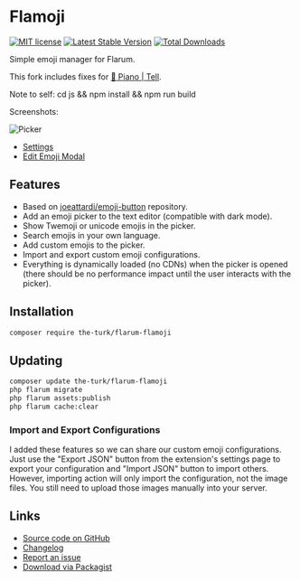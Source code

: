 # Flamoji

[![MIT license](https://img.shields.io/badge/license-MIT-blue.svg)](https://github.com/the-turk/flarum-flamoji/blob/master/LICENSE) [![Latest Stable Version](https://img.shields.io/packagist/v/the-turk/flarum-flamoji.svg)](https://packagist.org/packages/the-turk/flarum-flamoji) [![Total Downloads](https://img.shields.io/packagist/dt/the-turk/flarum-flamoji.svg)](https://packagist.org/packages/the-turk/flarum-flamoji)

Simple emoji manager for Flarum.

This fork includes fixes for [🎹 Piano | Tell](https://forum.pianotell.com).

Note to self: cd js && npm install && npm run build

Screenshots:

![Picker](https://i.imgur.com/I7l1s6O.png)

- [Settings](https://i.imgur.com/hqlbvZB.png)
- [Edit Emoji Modal](https://i.imgur.com/nonfIjB.png)

## Features

- Based on [joeattardi/emoji-button](https://github.com/joeattardi/emoji-button) repository.
- Add an emoji picker to the text editor (compatible with dark mode).
- Show Twemoji or unicode emojis in the picker.
- Search emojis in your own language.
- Add custom emojis to the picker.
- Import and export custom emoji configurations.
- Everything is dynamically loaded (no CDNs) when the picker is opened (there should be no performance impact until the user interacts with the picker).

## Installation

```bash
composer require the-turk/flarum-flamoji
```

## Updating

```bash
composer update the-turk/flarum-flamoji
php flarum migrate
php flarum assets:publish
php flarum cache:clear
```

### Import and Export Configurations

I added these features so we can share our custom emoji configurations. Just use the "Export JSON" button from the extension's settings page to export your configuration and "Import JSON" button to import others. However, importing action will only import the configuration, not the image files. You still need to upload those images manually into your server.

## Links

- [Source code on GitHub](https://github.com/the-turk/flarum-flamoji)
- [Changelog](https://github.com/the-turk/blob/master/CHANGELOG.md)
- [Report an issue](https://github.com/the-turk/flarum-flamoji/issues)
- [Download via Packagist](https://packagist.org/packages/the-turk/flarum-flamoji)
